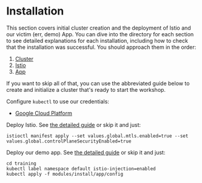 Installation
===

This section covers initial cluster creation and the deployment of Istio and our victim (err, demo) App. You can dive into the directory for each section to see detailed explanations for each installation, including how to check that the installation was successful. You should approach them in the order:

1. [Cluster](cluster/)
1. [Istio](istio/)
1. [App](app/)

If you want to skip all of that, you can use the abbreviated guide below to create and initialize a cluster that's ready to start the workshop.

Configure `kubectl` to use our credentials:

- [Google Cloud Platform](cluster/gcp.md)

Deploy Istio. See [the detailed guide](istio/README.md) or skip it and just:

```shell
istioctl manifest apply --set values.global.mtls.enabled=true --set values.global.controlPlaneSecurityEnabled=true
```

Deploy our demo app. See [the detailed guide](app/README.md) or skip it and just:

```shell
cd training
kubectl label namespace default istio-injection=enabled
kubectl apply -f modules/install/app/config
```
